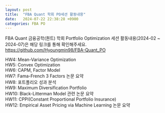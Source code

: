 ```yaml
---
layout: post
title:  "FBA Quant 학회 PO세션 활동내용"
date:   2024-07-22 22:38:28 +0900
categories: FBA PO
---  
```


FBA Quant 금융공학(퀀트) 학회 Portfolio Optimization 세션 활동내용(2024-02 ~ 2024-07)은 해당 링크를 통해 확인해주세요.
https://github.com/Hyoungmin98/FBA-Quant_PO

HW4: Mean-Variance Optimization   
HW5: Convex Optimization     
HW6: CAPM, Factor Model  
HW7: Fama-French 3 Factors 논문 요약  
HW8: 포트폴리오 성과 분석  
HW9: Maximum Diversification Portfolio   
HW10: Black-Litterman Model 관련 논문 요약  
HW11: CPPI(Constant Proportional Portfolio Insurance)    
HW12: Empirical Asset Pricing via Machine Learning 논문 요약 
